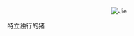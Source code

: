 
<br />

<br />

<p align="center">
  <img src="https://img.shields.io/badge/-Jie-green" alt="Jie"/>
  <p>特立独行的猪</p>
</p>

<br />

<br />

<br />
